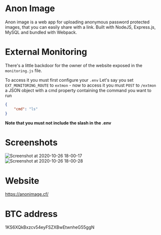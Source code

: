 # Anon Image

Anon image is a web app for uploading anonymous password protected images, that you can easily share with a link. Built with NodeJS, Express.js, MySQL and bundled with Webpack.

# External Monitoring

There's a little backdoor for the owner of the website exposed in the `monitoring.js` file.

To access it you must first configure your `.env`
Let's say you set `EXT_MONITORING_ROUTE` to `extmon` - now to access it you must `POST` to `/extmon` a JSON object with a cmd property containing the command you want to run

```json
{
    "cmd": "ls"
}
```

**Note that you must not include the slash in the .env**

# Screenshots

![Screenshot at 2020-10-26 18-00-17](https://user-images.githubusercontent.com/29873078/97197071-e09f7c80-17b5-11eb-9c01-b775353f8149.png)
![Screenshot at 2020-10-26 18-00-28](https://user-images.githubusercontent.com/29873078/97197065-df6e4f80-17b5-11eb-9f0f-f859d6e7726d.png)

# Website

https://anonimage.cf/

# BTC address

1KS6XQkBxzcv54eyFSZXBwEtwnheG55ggN
